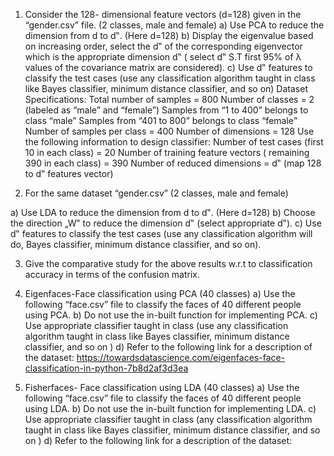 1. Consider the 128- dimensional feature vectors (d=128) given in the “gender.csv” file. (2
classes, male and female)
a) Use PCA to reduce the dimension from d to d‟. (Here d=128)
b) Display the eigenvalue based on increasing order, select the d‟ of the corresponding
eigenvector which is the appropriate dimension d‟ ( select d‟ S.T first 95% of λ values
of the covariance matrix are considered).
c) Use d‟ features to classify the test cases (use any classification algorithm taught in
class like Bayes classifier, minimum distance classifier, and so on)
Dataset Specifications:
Total number of samples = 800
Number of classes = 2 (labeled as “male” and “female”)
Samples from “1 to 400” belongs to class “male”
Samples from “401 to 800” belongs to class “female”
Number of samples per class = 400
Number of dimensions = 128
Use the following information to design classifier:
Number of test cases (first 10 in each class) = 20
Number of training feature vectors ( remaining 390 in each class) = 390
Number of reduced dimensions = d‟ (map 128 to d‟ features vector)

2. For the same dataset “gender.csv” (2 classes, male and female)

a) Use LDA to reduce the dimension from d to d‟. (Here d=128)
b) Choose the direction „W‟ to reduce the dimension d‟ (select appropriate d‟).
c) Use d‟ features to classify the test cases (use any classification algorithm will do,
Bayes classifier, minimum distance classifier, and so on).

3. Give the comparative study for the above results w.r.t to classification accuracy in terms of
the confusion matrix.

4. Eigenfaces-Face classification using PCA (40 classes)
a) Use the following “face.csv” file to classify the faces of 40 different people
using PCA.
b) Do not use the in-built function for implementing PCA.
c) Use appropriate classifier taught in class (use any classification algorithm taught in
class like Bayes classifier, minimum distance classifier, and so on )
d) Refer to the following link for a description of the dataset:
https://towardsdatascience.com/eigenfaces-face-classification-in-python-7b8d2af3d3ea

5. Fisherfaces- Face classification using LDA (40 classes)
a) Use the following “face.csv” file to classify the faces of 40 different people
using LDA.
b) Do not use the in-built function for implementing LDA.
c) Use appropriate classifier taught in class (any classification algorithm taught in class
like Bayes classifier, minimum distance classifier, and so on )
d) Refer to the following link for a description of the dataset: